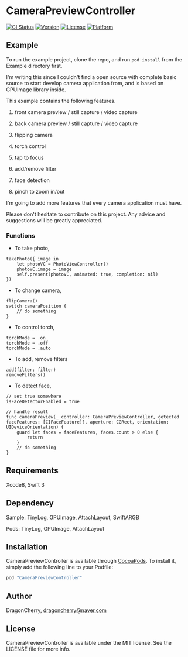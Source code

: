 # CameraPreviewController

[![CI Status](http://img.shields.io/travis/DragonCherry/CameraPreviewController.svg?style=flat)](https://travis-ci.org/DragonCherry/CameraPreviewController)
[![Version](https://img.shields.io/cocoapods/v/CameraPreviewController.svg?style=flat)](http://cocoapods.org/pods/CameraPreviewController)
[![License](https://img.shields.io/cocoapods/l/CameraPreviewController.svg?style=flat)](http://cocoapods.org/pods/CameraPreviewController)
[![Platform](https://img.shields.io/cocoapods/p/CameraPreviewController.svg?style=flat)](http://cocoapods.org/pods/CameraPreviewController)

## Example

To run the example project, clone the repo, and run `pod install` from the Example directory first.

I'm writing this since I couldn't find a open source with complete basic source to start develop camera application from, and is based on GPUImage library inside.

This example contains the following features.

1) front camera preview / still capture / video capture

2) back camera preview / still capture / video capture

3) flipping camera

4) torch control

5) tap to focus

6) add/remove filter

7) face detection

8) pinch to zoom in/out

I'm going to add more features that every camera application must have.

Please don't hesitate to contribute on this project. Any advice and suggestions will be greatly appreciated.

### Functions

- To take photo,

```
takePhoto({ image in
    let photoVC = PhotoViewController()
    photoVC.image = image
    self.present(photoVC, animated: true, completion: nil)
})
```

- To change camera,

```
flipCamera()
switch cameraPosition {
    // do something
}
```

- To control torch,

```
torchMode = .on
torchMode = .off
torchMode = .auto
```

- To add, remove filters

```
add(filter: filter)
removeFilters()
```

- To detect face,

```
// set true somewhere
isFaceDetectorEnabled = true

// handle result
func cameraPreview(_ controller: CameraPreviewController, detected faceFeatures: [CIFaceFeature]?, aperture: CGRect, orientation: UIDeviceOrientation) {
    guard let faces = faceFeatures, faces.count > 0 else {
        return
    }
    // do something
}
```

## Requirements

Xcode8, Swift 3

## Dependency

Sample: TinyLog, GPUImage, AttachLayout, SwiftARGB

Pods: TinyLog, GPUImage, AttachLayout

## Installation

CameraPreviewController is available through [CocoaPods](http://cocoapods.org). To install
it, simply add the following line to your Podfile:

```ruby
pod "CameraPreviewController"
```

## Author

DragonCherry, dragoncherry@naver.com

## License

CameraPreviewController is available under the MIT license. See the LICENSE file for more info.
